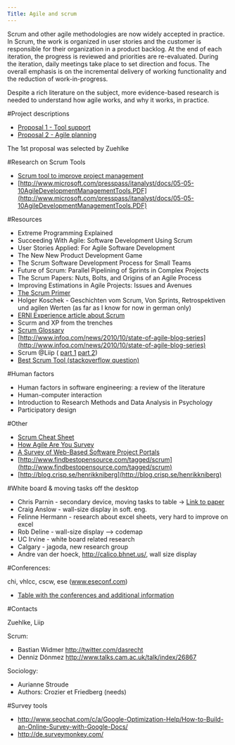```yaml
---
Title: Agile and scrum
---
```


Scrum and other agile methodologies are now widely accepted in practice. In Scrum, the work is organized in user stories and the customer is responsible for their organization in a product backlog. At the end of each iteration, the progress is reviewed and priorities are re-evaluated. During the iteration, daily meetings take place to set direction and focus. The overall emphasis is on the incremental delivery of working functionality and the reduction of work-in-progress.

Despite a rich literature on the subject, more evidence-based research is needed to understand how agile works, and why it works, in practice. 

#Project descriptions


-  [Proposal 1 - Tool support](%assets_url%/files/b1/epzipiprf9dns2wwf0wzao54v8w4f3/Project-proposal---Tool-support-for-Scrum.htm)
-  [Proposal 2 - Agile planning](%assets_url%/files/73/oowere64hu0gi02l5gifuim3jjvx7j/Project-proposal---Agile-planning-with-Scrum.htm)

The 1st proposal was selected by Zuehlke

#Research on Scrum Tools


-  [Scrum tool to improve project management](http://scg.unibe.ch/wiki/projects/bachelorsprojects/Agility/interestingpaper2)
-  [http://www.microsoft.com/presspass/itanalyst/docs/05-05-10AgileDevelopmentManagementTools.PDF](http://www.microsoft.com/presspass/itanalyst/docs/05-05-10AgileDevelopmentManagementTools.PDF)


#Resources


- Extreme Programming Explained
- Succeeding With Agile: Software Development Using Scrum
- User Stories Applied: For Agile Software Development
- The New New Product Development Game
- The Scrum Software Development Process for Small Teams
- Future of Scrum: Parallel Pipelining of Sprints in Complex Projects
- The Scrum Papers: Nuts, Bolts, and Origins of an Agile Process
- Improving Estimations in Agile Projects: Issues and Avenues
- [The Scrum Primer](http://scrumtraininginstitute.com/home/stream_download/scrumprimer)
- Holger Koschek - Geschichten vom Scrum, Von Sprints, Retrospektiven und agilen Werten (as far as I know for now in german only)
- [ERNI Experience article about Scrum](http://www.erni.ch/dok_download.cfm?dokID=252)
-  Scurm and XP from the trenches
-  [Scrum Glossary](http://www.scrumalliance.org/articles/39-glossary-of-scrum-terms)
-  [http://www.infoq.com/news/2010/10/state-of-agile-blog-series](http://www.infoq.com/news/2010/10/state-of-agile-blog-series)
-  Scrum @Liip ( [part 1](http://blog.liip.ch/archive/2010/10/04/how-team-fri-bar-does-scrum-at-liip-part-1.html) [part 2](http://blog.liip.ch/archive/2010/10/06/how-team-fri-bar-does-scrum-at-liip-part-2.html))
-  [Best Scrum Tool (stackoverflow question)](http://stackoverflow.com/questions/35760)

#Human factors


-  Human factors in software engineering: a review of the literature
-  Human-computer interaction
-  Introduction to Research Methods and Data Analysis in Psychology
-  Participatory design

#Other


-  [Scrum Cheat Sheet](http://www.agile42.com/cms/pages/cheatsheet/) 
-  [How Agile Are You Survey](http://www.surveymonkey.com/s/howAgileAreYou)
-  [A Survey of Web-Based Software Project Portals](http://modeling-languages.com/content/survey-web-based-software-project-management-tools)
-  [http://www.findbestopensource.com/tagged/scrum](http://www.findbestopensource.com/tagged/scrum)
-  [http://blog.crisp.se/henrikkniberg](http://blog.crisp.se/henrikkniberg)

#White board & moving tasks off the desktop


-  Chris Parnin - secondary device, moving tasks to table -> [Link to paper](http://www.cc.gatech.edu/~vector/papers/codepad.pdf)
-  Craig Anslow - wall-size display in soft. eng.
-  Felinne Hermann - research about excel sheets, very hard to improve on excel
-  Rob Deline - wall-size display &mdash;> codemap
-  UC Irvine - white board related research
-  Calgary - jagoda, new research group 
-  Andre van der hoeck, http://calico.bhnet.us/, wall size display

#Conferences:

chi, vhlcc, cscw, ese (www.eseconf.com)

-  [Table with the conferences and additional information](http://scg.unibe.ch/wiki/projects/bachelorsprojects/Agility/conferences)

#Contacts

Zuehlke, Liip

Scrum:


-  Bastian Widmer http://twitter.com/dasrecht
-  Denniz Dönmez http://www.talks.cam.ac.uk/talk/index/26867

Sociology:


-  Aurianne Stroude
-  Authors: Crozier et Friedberg (needs)

#Survey tools


-  http://www.seochat.com/c/a/Google-Optimization-Help/How-to-Build-an-Online-Survey-with-Google-Docs/
-  http://de.surveymonkey.com/
